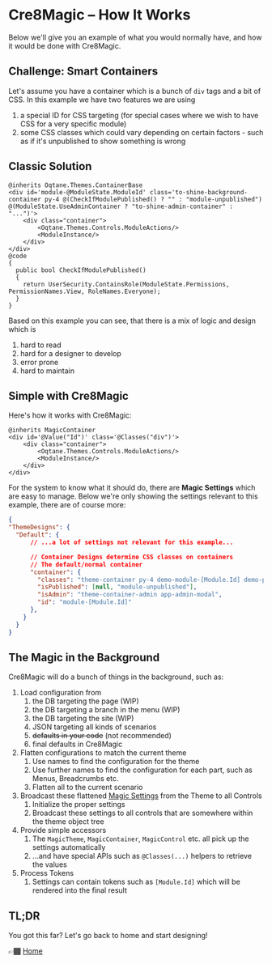 # Cre8Magic – How It Works

Below we'll give you an example of what you would normally have, and how it would be done with Cre8Magic.

## Challenge: Smart Containers

Let's assume you have a container which is a bunch of `div` tags and a bit of CSS. 
In this example we have two features we are using

1. a special ID for CSS targeting (for special cases where we wish to have CSS for a very specific module)
1. some CSS classes which could vary depending on certain factors - such as if it's unpublished to show something is wrong

## Classic Solution

```razor
@inherits Oqtane.Themes.ContainerBase
<div id='module-@ModuleState.ModuleId' class='to-shine-background-container py-4 @(CheckIfModulePublished() ? "" : "module-unpublished") @(ModuleState.UseAdminContainer ? "to-shine-admin-container" : "...")'>
    <div class="container">
        <Oqtane.Themes.Controls.ModuleActions/>
        <ModuleInstance/>
    </div>
</div>
@code
{
  public bool CheckIfModulePublished()
  {
    return UserSecurity.ContainsRole(ModuleState.Permissions, PermissionNames.View, RoleNames.Everyone);
  }
}
```

Based on this example you can see, that there is a mix of logic and design which is 

1. hard to read
1. hard for a designer to develop
1. error prone
1. hard to maintain

## Simple with Cre8Magic

Here's how it works with Cre8Magic:

```razor
@inherits MagicContainer
<div id='@Value("Id")' class='@Classes("div")'>
    <div class="container">
        <Oqtane.Themes.Controls.ModuleActions/>
        <ModuleInstance/>
    </div>
</div>
```

For the system to know what it should do, there are **Magic Settings** which are easy to manage. 
Below we're only showing the settings relevant to this example, there are of course more:

```json
{
"ThemeDesigns": {
  "Default": {
      // ...a lot of settings not relevant for this example...

      // Container Designs determine CSS classes on containers
      // The default/normal container
      "container": {
        "classes": "theme-container py-4 demo-module-[Module.Id] demo-page-[Page.Id]",
        "isPublished": [null, "module-unpublished"],
        "isAdmin": "theme-container-admin app-admin-modal",
        "id": "module-[Module.Id]"
      },
    }
  }
}
```
## The Magic in the Background

Cre8Magic will do a bunch of things in the background, such as:

1. Load configuration from
    1. the DB targeting the page (WIP)
    1. the DB targeting a branch in the menu (WIP)
    1. the DB targeting the site (WIP)
    1. JSON targeting all kinds of scenarios
    1. ~~defaults in your code~~ (not recommended)
    1. final defaults in Cre8Magic
1. Flatten configurations to match the current theme
    1. Use names to find the configuration for the theme
    1. Use further names to find the configuration for each part, such as Menus, Breadcrumbs etc.
    1. Flatten all to the current scenario
1. Broadcast these flattened [Magic Settings](./magic-settings.md) from the Theme to all Controls
    1. Initialize the proper settings
    1. Broadcast these settings to all controls that are somewhere within the theme object tree
1. Provide simple accessors
    1. The `MagicTheme`, `MagicContainer`, `MagicControl` etc. all pick up the settings automatically
    1. ...and have special APIs such as `@Classes(...)` helpers to retrieve the values
1. Process Tokens
    1. Settings can contain tokens such as `[Module.Id]` which will be rendered into the final result

## TL;DR

You got this far? Let's go back to home and start designing! 

👉🏾 [Home](../readme.md)
